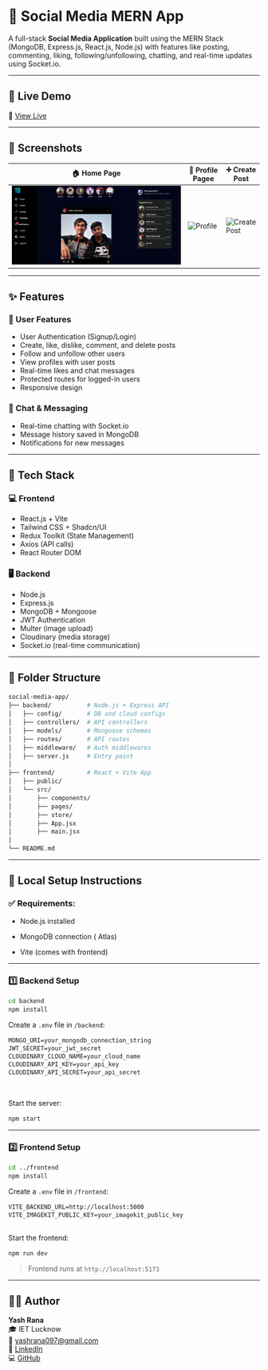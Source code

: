 # 📱 Social Media MERN App

A full-stack **Social Media Application** built using the MERN Stack (MongoDB, Express.js, React.js, Node.js) with features like posting, commenting, liking, following/unfollowing, chatting, and real-time updates using Socket.io.


---

## 🚀 Live Demo

🔗 [View Live](https://car-booking-client-brown.vercel.app)

---

## 📸 Screenshots

| 🏠 Home Page | 👤 Profile Pagee | ➕ Create Post | 
|-------------|--------------------|-----------------|
| ![Home](./screenshots/home.png) | ![ Profile](./screenshots/details.png) | ![Create Post](./screenshots/booking.png) | 

---

## ✨ Features

### 👥 User Features
- User Authentication (Signup/Login)
- Create, like, dislike, comment, and delete posts
- Follow and unfollow other users
- View profiles with user posts
- Real-time likes and chat messages
- Protected routes for logged-in users
- Responsive design

### 💬 Chat & Messaging
- Real-time chatting with Socket.io
- Message history saved in MongoDB
- Notifications for new messages

---

## 🧰 Tech Stack

### 💻 Frontend
- React.js + Vite
- Tailwind CSS + Shadcn/UI
- Redux Toolkit (State Management)
- Axios (API calls)
- React Router DOM

### 🖥️ Backend
- Node.js
- Express.js
- MongoDB + Mongoose
- JWT Authentication
- Multer (image upload)
- Cloudinary (media storage)
- Socket.io (real-time communication)
---

## 📂 Folder Structure

```bash
social-media-app/
├── backend/          # Node.js + Express API
│   ├── config/       # DB and cloud configs
│   ├── controllers/  # API controllers
│   ├── models/       # Mongoose schemas
│   ├── routes/       # API routes
│   ├── middleware/   # Auth middlewares
│   ├── server.js     # Entry point
│
├── frontend/         # React + Vite App
│   ├── public/
│   └── src/
│       ├── components/
│       ├── pages/
│       ├── store/
│       ├── App.jsx
│       ├── main.jsx
│
└── README.md

```

---

## 🧰 Local Setup Instructions

### ✅ Requirements:
- Node.js installed
- MongoDB connection ( Atlas)

- Vite (comes with frontend)

---

### 1️⃣ Backend Setup

```bash
cd backend
npm install
```

Create a `.env` file in `/backend`:

```env
MONGO_URI=your_mongodb_connection_string
JWT_SECRET=your_jwt_secret
CLOUDINARY_CLOUD_NAME=your_cloud_name
CLOUDINARY_API_KEY=your_api_key
CLOUDINARY_API_SECRET=your_api_secret



```

Start the server:

```bash
npm start
```

---

### 2️⃣ Frontend Setup

```bash
cd ../frontend
npm install
```

Create a `.env` file in `/frontend`:

```env
VITE_BACKEND_URL=http://localhost:5000
VITE_IMAGEKIT_PUBLIC_KEY=your_imagekit_public_key


```

Start the frontend:

```bash
npm run dev
```

> Frontend runs at `http://localhost:5173`

---

## 👨‍💻 Author

**Yash Rana**  
🎓 IET Lucknow  
📧 yashrana097@gmail.com  
🔗 [LinkedIn](https://www.linkedin.com/in/yashrana52)  
💻 [GitHub](https://github.com/YashRana52)
